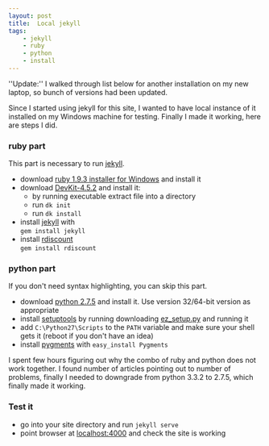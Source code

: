 ```yaml
---
layout: post
title:  Local jekyll
tags:
    - jekyll
    - ruby
    - python
    - install
---
```

''Update:'' I walked through list below for another installation on my new 
laptop, so bunch of versions had been updated. 

Since I started using jekyll for this site, I wanted to have local instance
of it installed on my Windows machine for testing. Finally I made it working,
here are steps I did.

### ruby part

This part is necessary to run [jekyll](http://jekyllrb.com/). 

 - download [ruby 1.9.3 installer for Windows](http://dl.bintray.com/oneclick/rubyinstaller/rubyinstaller-1.9.3-p448.exe?direct) and install it
 - download [DevKit-4.5.2](https://github.com/downloads/oneclick/rubyinstaller/DevKit-tdm-32-4.5.2-20111229-1559-sfx.exe) and install it:
   - by running executable extract file into a directory
   - run `dk init`
   - run `dk install`
 - install [jekyll](http://jekyllrb.com/) with  
   `gem install jekyll`
 - install [rdiscount](https://github.com/rtomayko/rdiscount/)  
   `gem install rdiscount`

### python part

If you don't need syntax highlighting, you can skip this part. 

 - download [python 2.7.5](http://www.python.org/download/) and install it. Use version 32/64-bit version as appropriate
 - install [setuptools](https://pypi.python.org/pypi/setuptools/1.1.6) by running downloading [ez_setup.py](https://bitbucket.org/pypa/setuptools/raw/bootstrap/ez_setup.py) and running it
 - add `C:\Python27\Scripts` to the `PATH` variable and make sure your shell gets it (reboot if you don't have an idea)
 - install [pygments](http://pygments.org/) with
    `easy_install Pygments`

I spent few hours figuring out why the combo of ruby and python does not work together. I found
number of articles pointing out to number of problems, finally I needed to downgrade from python
3.3.2 to 2.7.5, which finally made it working.

### Test it

 - go into your site directory and run `jekyll serve`
 - point browser at [localhost:4000](http://localhost:4000) and check the site is working
